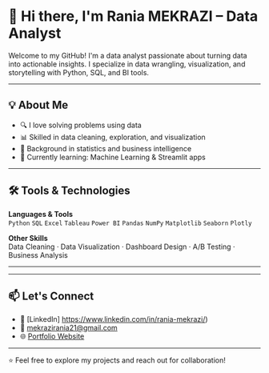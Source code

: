 
# 👋 Hi there, I'm Rania MEKRAZI – Data Analyst

Welcome to my GitHub! I'm a data analyst passionate about turning data into actionable insights. I specialize in data wrangling, visualization, and storytelling with Python, SQL, and BI tools.

---

## 💡 About Me

- 🔍 I love solving problems using data
- 📊 Skilled in data cleaning, exploration, and visualization
- 🧠 Background in statistics and business intelligence
- 🌱 Currently learning: Machine Learning & Streamlit apps

---

## 🛠 Tools & Technologies

**Languages & Tools**  
`Python` `SQL` `Excel` `Tableau` `Power BI` `Pandas` `NumPy` `Matplotlib` `Seaborn` `Plotly`

**Other Skills**  
Data Cleaning · Data Visualization · Dashboard Design · A/B Testing · Business Analysis

---



---

## 📫 Let's Connect

- 🔗 [LinkedIn] https://www.linkedin.com/in/rania-mekrazi/)
- 📧 mekrazirania21@gmail.com
- 🌐 [Portfolio Website]( https://raniamk.github.io/mekrazirania.github.io/)

---

⭐️ Feel free to explore my projects and reach out for collaboration!
